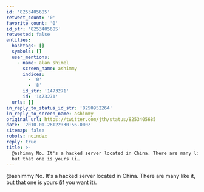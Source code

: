 ```yaml
---
id: '8253405685'
retweet_count: '0'
favorite_count: '0'
id_str: '8253405685'
retweeted: false
entities:
  hashtags: []
  symbols: []
  user_mentions:
    - name: alan shimel
      screen_name: ashimmy
      indices:
        - '0'
        - '8'
      id_str: '1473271'
      id: '1473271'
  urls: []
in_reply_to_status_id_str: '8250952264'
in_reply_to_screen_name: ashimmy
original_url: https://twitter.com/jth/status/8253405685
date: '2010-01-26T22:30:56.000Z'
sitemap: false
robots: noindex
reply: true
title: >-
  @ashimmy No. It's a hacked server located in China. There are many like it,
  but that one is yours (i…
---
```


@ashimmy No. It's a hacked server located in China. There are many like it, but that one is yours (if you want it).